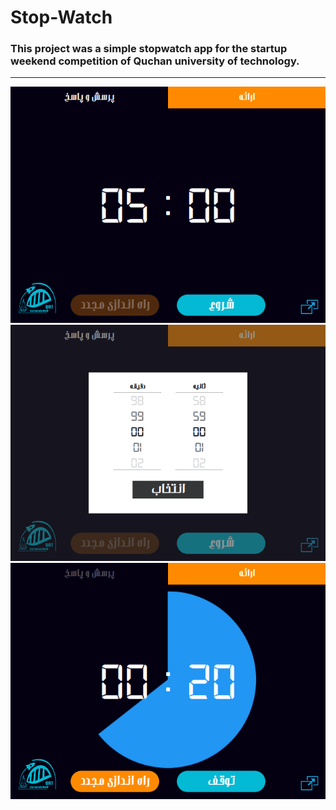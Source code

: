 # Stop-Watch

### This project was a simple stopwatch app for the startup weekend competition of Quchan university of technology.

----------

![alt](ScreenShots/StopWatch-1.png)
![alt](ScreenShots/StopWatch-2.png)
![alt](ScreenShots/StopWatch-3.png)

